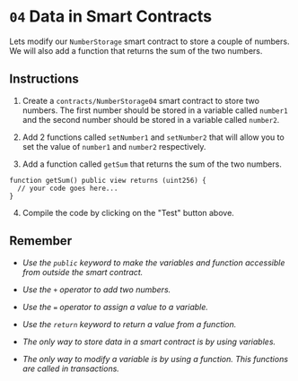# `04` Data in Smart Contracts

Lets modify our `NumberStorage` smart contract to store a couple of numbers. We will also add a function that returns the sum of the two numbers.

## Instructions

1. Create a `contracts/NumberStorage04` smart contract to store two numbers. The first number should be stored in a variable called `number1` and the second number should be stored in a variable called `number2`.

2. Add 2 functions called `setNumber1` and `setNumber2` that will allow you to set the value of `number1` and `number2` respectively.

3. Add a function called `getSum` that returns the sum of the two numbers.

```solidity
function getSum() public view returns (uint256) {
  // your code goes here...
}

```

4. Compile the code by clicking on the "Test" button above.

## Remember

- _Use the `public` keyword to make the variables and function accessible from outside the smart contract._

- _Use the `+` operator to add two numbers._

- _Use the `=` operator to assign a value to a variable._

- _Use the `return` keyword to return a value from a function._

- _The only way to store data in a smart contract is by using variables._

- _The only way to modify a variable is by using a function. This functions are called in transactions._

